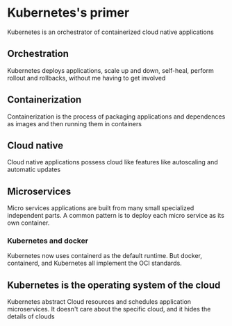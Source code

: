# Kubernetes's primer

Kubernetes is an orchestrator of containerized cloud native applications

## Orchestration
Kubernetes deploys applications, scale up and down, self-heal, perform rollout and rollbacks, without me having to get involved

## Containerization
Containerization is the process of packaging applications and dependences as images and then running them in containers

## Cloud native
Cloud native applications possess cloud like features like autoscaling and automatic updates

## Microservices
Micro services applications are built from many small specialized independent parts. A common pattern is to deploy each micro service as its own container.

### Kubernetes and docker
Kubernetes now uses containerd as the default runtime. But docker, containerd, and Kubernetes all implement the OCI standards. 

##  Kubernetes is the operating system of the cloud

Kubernetes abstract Cloud resources and schedules application microservices. It doesn't care about the specific cloud, and it hides the details of clouds

